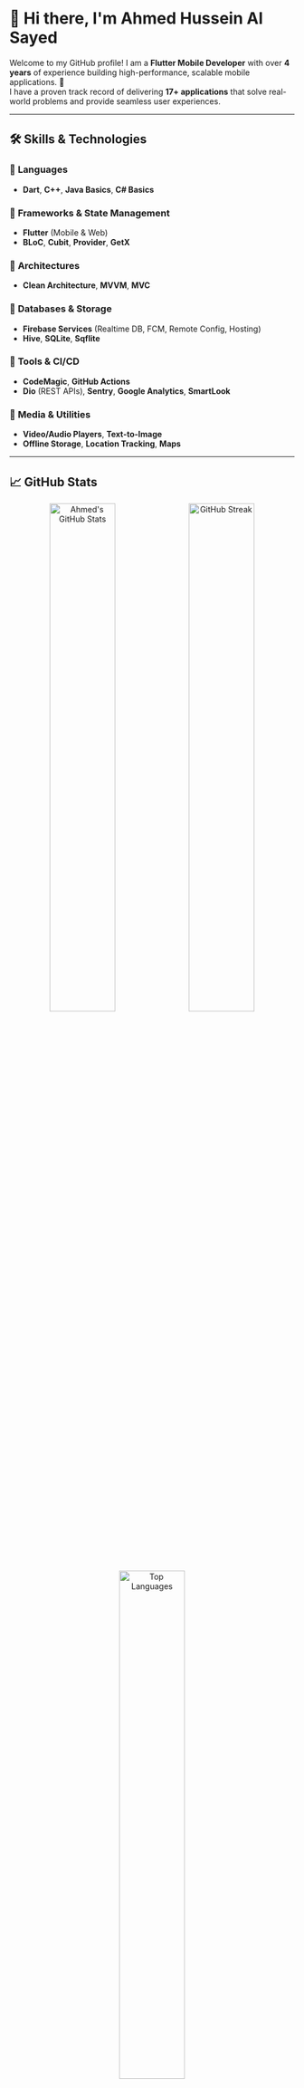 # 👋 Hi there, I'm Ahmed Hussein Al Sayed  

Welcome to my GitHub profile! I am a **Flutter Mobile Developer** with over **4 years** of experience building high-performance, scalable mobile applications. 🚀  
I have a proven track record of delivering **17+ applications** that solve real-world problems and provide seamless user experiences.

---

## 🛠️ Skills & Technologies  

### 🔹 **Languages**  
- **Dart**, **C++**, **Java Basics**, **C# Basics**  

### 🔹 **Frameworks & State Management**  
- **Flutter** (Mobile & Web)  
- **BLoC**, **Cubit**, **Provider**, **GetX**  

### 🔹 **Architectures**  
- **Clean Architecture**, **MVVM**, **MVC**  

### 🔹 **Databases & Storage**  
- **Firebase Services** (Realtime DB, FCM, Remote Config, Hosting)  
- **Hive**, **SQLite**, **Sqflite**  

### 🔹 **Tools & CI/CD**  
- **CodeMagic**, **GitHub Actions**  
- **Dio** (REST APIs), **Sentry**, **Google Analytics**, **SmartLook**  

### 🔹 **Media & Utilities**  
- **Video/Audio Players**, **Text-to-Image**  
- **Offline Storage**, **Location Tracking**, **Maps**  

---

## 📈 GitHub Stats  

<p align="center">
  <img src="https://github-readme-stats.vercel.app/api?username=AhmedHussein22&show_icons=true&theme=radical" alt="Ahmed's GitHub Stats" width="48%">
  <img src="https://github-readme-streak-stats.herokuapp.com/?user=AhmedHussein22&theme=radical" alt="GitHub Streak" width="48%">
</p>

<p align="center">
  <img src="https://github-readme-stats.vercel.app/api/top-langs/?username=AhmedHussein22&layout=compact&theme=radical" alt="Top Languages" width="48%">
</p>

---

## 🌟 Let's Connect  

📧 **Email**: [Ahmed.dev229@gmail.com](mailto:Ahmed.dev229@gmail.com)  
🔗 **LinkedIn**: [Ahmed Hussein](https://www.linkedin.com/in/ahmed-hussein-66b1b71a5/)  
🌐 **Portfolio**: [Ahmed's Portfolio](https://ahmed-portfolio-4ccaa.web.app/)  
📄 **My CV**: [View CV](https://drive.google.com/file/d/115JW7nQFpNAhFIYulPNDUagevMNfKPYD/view?usp=sharing)  

---

💡 **"Coding is not just about writing code, it's about solving problems and creating impact."** 🚀  
Thank you for visiting my GitHub profile! Let's connect and collaborate to build something amazing.  
